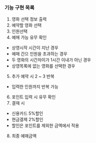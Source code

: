 ### 기능 구현 목록<br>

1. 영화 선택 정보 출력<br>
2. 예약할 영화 선택<br>
3. 인원선택<br>
4. 예매 가능 유무 확인<br>
- 상영시작 시간이 지난 경우<br>
- 예매 간으 인원을 초과하는 경우<br>
- 두 영화의 시간차이가 1시간 이내가 아닌 경우<br>
- 상영목록에 없는 영화를 선택한 경우<br>
5. 추가 예약 시 2 ~ 3 반복<br>
- 입력한 인원까지 반복 가능<br>
6. 포인트 입력 시 유무 확인<br>
7. 결재 시<br>
- 신용카드 5%할인<br>
- 현금결제 2%할인<br>
- 할인은 포인트를 제외한 금액에서 적용<br>
8. 최종 예매금액<br>

